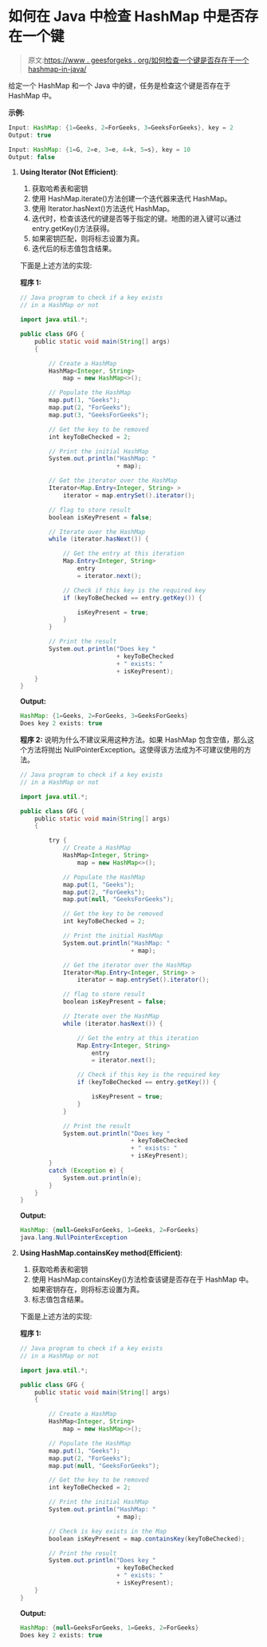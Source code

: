 # 如何在 Java 中检查 HashMap 中是否存在一个键

> 原文:[https://www . geesforgeks . org/如何检查一个键是否存在于一个 hashmap-in-java/](https://www.geeksforgeeks.org/how-to-check-if-a-key-exists-in-a-hashmap-in-java/)

给定一个 HashMap 和一个 Java 中的键，任务是检查这个键是否存在于 HashMap 中。

**示例:**

```java
Input: HashMap: {1=Geeks, 2=ForGeeks, 3=GeeksForGeeks}, key = 2
Output: true

Input: HashMap: {1=G, 2=e, 3=e, 4=k, 5=s}, key = 10
Output: false

```

1.  **Using Iterator (Not Efficient)**:
    1.  获取哈希表和密钥
    2.  使用 HashMap.iterate()方法创建一个迭代器来迭代 HashMap。
    3.  使用 Iterator.hasNext()方法迭代 HashMap。
    4.  迭代时，检查该迭代的键是否等于指定的键。地图的进入键可以通过 entry.getKey()方法获得。
    5.  如果密钥匹配，则将标志设置为真。
    6.  迭代后的标志值包含结果。

    下面是上述方法的实现:

    **程序 1:**

    ```java
    // Java program to check if a key exists
    // in a HashMap or not

    import java.util.*;

    public class GFG {
        public static void main(String[] args)
        {

            // Create a HashMap
            HashMap<Integer, String>
                map = new HashMap<>();

            // Populate the HashMap
            map.put(1, "Geeks");
            map.put(2, "ForGeeks");
            map.put(3, "GeeksForGeeks");

            // Get the key to be removed
            int keyToBeChecked = 2;

            // Print the initial HashMap
            System.out.println("HashMap: "
                               + map);

            // Get the iterator over the HashMap
            Iterator<Map.Entry<Integer, String> >
                iterator = map.entrySet().iterator();

            // flag to store result
            boolean isKeyPresent = false;

            // Iterate over the HashMap
            while (iterator.hasNext()) {

                // Get the entry at this iteration
                Map.Entry<Integer, String>
                    entry
                    = iterator.next();

                // Check if this key is the required key
                if (keyToBeChecked == entry.getKey()) {

                    isKeyPresent = true;
                }
            }

            // Print the result
            System.out.println("Does key "
                               + keyToBeChecked
                               + " exists: "
                               + isKeyPresent);
        }
    }
    ```

    **Output:**

    ```java
    HashMap: {1=Geeks, 2=ForGeeks, 3=GeeksForGeeks}
    Does key 2 exists: true

    ```

    **程序 2:** 说明为什么不建议采用这种方法。如果 HashMap 包含空值，那么这个方法将抛出 NullPointerException。这使得该方法成为不可建议使用的方法。

    ```java
    // Java program to check if a key exists
    // in a HashMap or not

    import java.util.*;

    public class GFG {
        public static void main(String[] args)
        {

            try {
                // Create a HashMap
                HashMap<Integer, String>
                    map = new HashMap<>();

                // Populate the HashMap
                map.put(1, "Geeks");
                map.put(2, "ForGeeks");
                map.put(null, "GeeksForGeeks");

                // Get the key to be removed
                int keyToBeChecked = 2;

                // Print the initial HashMap
                System.out.println("HashMap: "
                                   + map);

                // Get the iterator over the HashMap
                Iterator<Map.Entry<Integer, String> >
                    iterator = map.entrySet().iterator();

                // flag to store result
                boolean isKeyPresent = false;

                // Iterate over the HashMap
                while (iterator.hasNext()) {

                    // Get the entry at this iteration
                    Map.Entry<Integer, String>
                        entry
                        = iterator.next();

                    // Check if this key is the required key
                    if (keyToBeChecked == entry.getKey()) {

                        isKeyPresent = true;
                    }
                }

                // Print the result
                System.out.println("Does key "
                                   + keyToBeChecked
                                   + " exists: "
                                   + isKeyPresent);
            }
            catch (Exception e) {
                System.out.println(e);
            }
        }
    }
    ```

    **Output:**

    ```java
    HashMap: {null=GeeksForGeeks, 1=Geeks, 2=ForGeeks}
    java.lang.NullPointerException

    ```

2.  **Using HashMap.containsKey method(Efficient)**:
    1.  获取哈希表和密钥
    2.  使用 HashMap.containsKey()方法检查该键是否存在于 HashMap 中。如果密钥存在，则将标志设置为真。
    3.  标志值包含结果。

    下面是上述方法的实现:

    **程序 1:**

    ```java
    // Java program to check if a key exists
    // in a HashMap or not

    import java.util.*;

    public class GFG {
        public static void main(String[] args)
        {

            // Create a HashMap
            HashMap<Integer, String>
                map = new HashMap<>();

            // Populate the HashMap
            map.put(1, "Geeks");
            map.put(2, "ForGeeks");
            map.put(null, "GeeksForGeeks");

            // Get the key to be removed
            int keyToBeChecked = 2;

            // Print the initial HashMap
            System.out.println("HashMap: "
                               + map);

            // Check is key exists in the Map
            boolean isKeyPresent = map.containsKey(keyToBeChecked);

            // Print the result
            System.out.println("Does key "
                               + keyToBeChecked
                               + " exists: "
                               + isKeyPresent);
        }
    }
    ```

    **Output:**

    ```java
    HashMap: {null=GeeksForGeeks, 1=Geeks, 2=ForGeeks}
    Does key 2 exists: true

    ```